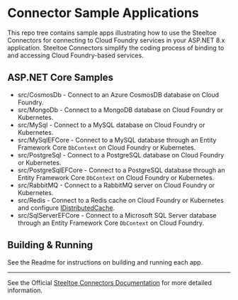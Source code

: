 # Connector Sample Applications

This repo tree contains sample apps illustrating how to use the Steeltoe Connectors for connecting to Cloud Foundry services in your ASP.NET 8.x application.
Steeltoe Connectors simplify the coding process of binding to and accessing Cloud Foundry-based services.

## ASP.NET Core Samples

* src/CosmosDb - Connect to an Azure CosmosDB database on Cloud Foundry.
* src/MongoDb - Connect to a MongoDB database on Cloud Foundry or Kubernetes.
* src/MySql - Connect to a MySQL database on Cloud Foundry or Kubernetes.
* src/MySqlEFCore - Connect to a MySQL database through an Entity Framework Core `DbContext` on Cloud Foundry or Kubernetes.
* src/PostgreSql - Connect to a PostgreSQL database on Cloud Foundry or Kubernetes.
* src/PostgreSqlEFCore - Connect to a PostgreSQL database through an Entity Framework Core `DbContext` on Cloud Foundry or Kubernetes.
* src/RabbitMQ - Connect to a RabbitMQ server on Cloud Foundry or Kubernetes.
* src/Redis - Connect to a Redis cache on Cloud Foundry or Kubernetes and configure [IDistributedCache](https://www.nuget.org/packages/Microsoft.Extensions.Caching.Redis).
* src/SqlServerEFCore - Connect to a Microsoft SQL Server database through an Entity Framework Core `DbContext` on Cloud Foundry.

## Building & Running

See the Readme for instructions on building and running each app.

---

See the Official [Steeltoe Connectors Documentation](https://docs.steeltoe.io/api/v4/connectors/) for more detailed information.

